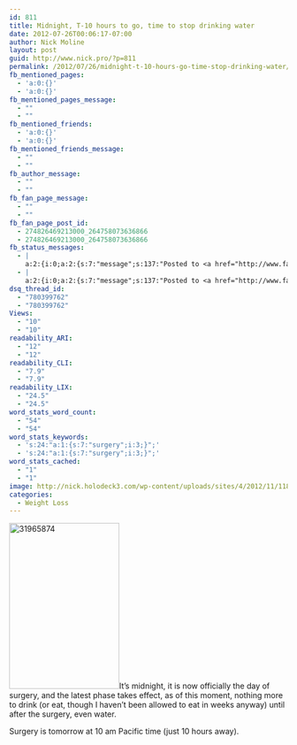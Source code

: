 ```yaml
---
id: 811
title: Midnight, T-10 hours to go, time to stop drinking water
date: 2012-07-26T00:06:17-07:00
author: Nick Moline
layout: post
guid: http://www.nick.pro/?p=811
permalink: /2012/07/26/midnight-t-10-hours-go-time-stop-drinking-water/
fb_mentioned_pages:
  - 'a:0:{}'
  - 'a:0:{}'
fb_mentioned_pages_message:
  - ""
  - ""
fb_mentioned_friends:
  - 'a:0:{}'
  - 'a:0:{}'
fb_mentioned_friends_message:
  - ""
  - ""
fb_author_message:
  - ""
  - ""
fb_fan_page_message:
  - ""
  - ""
fb_fan_page_post_id:
  - 274826469213000_264758073636866
  - 274826469213000_264758073636866
fb_status_messages:
  - |
    a:2:{i:0;a:2:{s:7:"message";s:137:"Posted to <a href="http://www.facebook.com/274826469213000/posts/264758073636866" target="_blank">Nicholas Moline's Facebook Timeline</a>";s:5:"error";s:0:"";}i:1;a:2:{s:7:"message";s:415:"Failed posting to your Facebook Timeline. Error: {"message":"Object at URL 'http://www.nick.pro/2012/07/26/midnight-t-10-hours-go-time-stop-drinking-water/' of type 'article' is invalid because it specifies multiple 'og:url' values: http://www.nick.pro/2012/07/26/midnight-t-10-hours-go-time-stop-drinking-water/, http://www.nick.pro/2012/07/26/midnight-t-10-hours-go-time-stop-drinking-water/.","type":"Exception"}";s:5:"error";s:1:"1";}}
  - |
    a:2:{i:0;a:2:{s:7:"message";s:137:"Posted to <a href="http://www.facebook.com/274826469213000/posts/264758073636866" target="_blank">Nicholas Moline's Facebook Timeline</a>";s:5:"error";s:0:"";}i:1;a:2:{s:7:"message";s:415:"Failed posting to your Facebook Timeline. Error: {"message":"Object at URL 'http://www.nick.pro/2012/07/26/midnight-t-10-hours-go-time-stop-drinking-water/' of type 'article' is invalid because it specifies multiple 'og:url' values: http://www.nick.pro/2012/07/26/midnight-t-10-hours-go-time-stop-drinking-water/, http://www.nick.pro/2012/07/26/midnight-t-10-hours-go-time-stop-drinking-water/.","type":"Exception"}";s:5:"error";s:1:"1";}}
dsq_thread_id:
  - "780399762"
  - "780399762"
Views:
  - "10"
  - "10"
readability_ARI:
  - "12"
  - "12"
readability_CLI:
  - "7.9"
  - "7.9"
readability_LIX:
  - "24.5"
  - "24.5"
word_stats_word_count:
  - "54"
  - "54"
word_stats_keywords:
  - 's:24:"a:1:{s:7:"surgery";i:3;}";'
  - 's:24:"a:1:{s:7:"surgery";i:3;}";'
word_stats_cached:
  - "1"
  - "1"
image: http://nick.holodeck3.com/wp-content/uploads/sites/4/2012/11/1186278_63432651-672x372.jpg
categories:
  - Weight Loss
---
```

[<img class="alignright size-medium wp-image-806" title="31965874" alt="31965874" src="https://i1.wp.com/www.nick.pro/wp-content/uploads/2012/07/31965874-199x300.jpg?resize=199%2C300&#038;ssl=1" width="199" height="300" data-recalc-dims="1" />](https://i2.wp.com/www.nick.pro/wp-content/uploads/2012/07/31965874.jpg?ssl=1)It&#8217;s midnight, it is now officially the day of surgery, and the latest phase takes effect, as of this moment, nothing more to drink (or eat, though I haven&#8217;t been allowed to eat in weeks anyway) until after the surgery, even water.

Surgery is tomorrow at 10 am Pacific time (just 10 hours away).